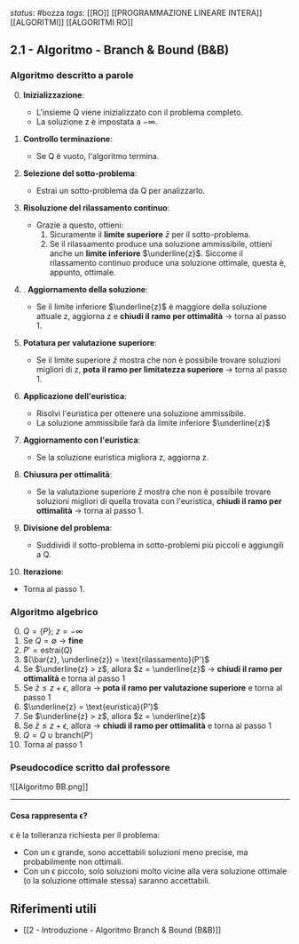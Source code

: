 *status*: #bozza 
*tags*: [[RO]] [[PROGRAMMAZIONE LINEARE INTERA]] [[ALGORITMI]] [[ALGORITMI RO]]

## 2.1 - Algoritmo - Branch & Bound (B&B)

### Algoritmo descritto a parole

0. **Inizializzazione**:
    - L'insieme Q viene inizializzato con il problema completo.
    - La soluzione z è impostata a $-\infty$.

1. **Controllo terminazione**:
    - Se Q è vuoto, l'algoritmo termina.

2. **Selezione del sotto-problema**:
    - Estrai un sotto-problema da Q per analizzarlo.

3. **Risoluzione del rilassamento continuo**:
    - Grazie a questo, ottieni:
        1. Sicuramente il **limite superiore** $\bar{z}$ per il sotto-problema.
        2. Se il rilassamento produce una soluzione ammissibile, ottieni anche un **limite inferiore** $\underline{z}$. Siccome il rilassamento continuo produce una soluzione ottimale, questa è, appunto, ottimale.

4. . **Aggiornamento della soluzione**:
    - Se il limite inferiore $\underline{z}$ è maggiore della soluzione attuale z, aggiorna z e **chiudi il ramo per ottimalità** -> torna al passo 1.

5. **Potatura per valutazione superiore**:
    - Se il limite superiore $\bar{z}$ mostra che non è possibile trovare soluzioni migliori di z, **pota il ramo per limitatezza superiore** -> torna al passo 1.

6. **Applicazione dell'euristica**:
    - Risolvi l'euristica per ottenere una soluzione ammissibile.
    - La soluzione ammissibile farà da limite inferiore $\underline{z}$

7. **Aggiornamento con l'euristica**:
    - Se la soluzione euristica migliora z, aggiorna z.

8. **Chiusura per ottimalità**:
    - Se la valutazione superiore $\bar{z}$ mostra che non è possibile trovare soluzioni migliori di quella trovata con l'euristica, **chiudi il ramo per ottimalità** -> torna al passo 1.

9. **Divisione del problema**:
    - Suddividi il sotto-problema in sotto-problemi più piccoli e aggiungili a Q.

10. **Iterazione**:
- Torna al passo 1.

### Algoritmo algebrico
0. $Q = \{P\}; \ z = -\infty$  
1. Se $Q = \emptyset$ -> **fine**  
2. $P' = \text{estrai}(Q)$  
3. $(\bar{z}, \underline{z}) = \text{rilassamento}(P')$  
4. Se $\underline{z} > z$, allora $z = \underline{z}$ -> **chiudi il ramo per ottimalità** e torna al passo 1  
5. Se $\bar{z} \leq z + \epsilon$, allora -> **pota il ramo per valutazione superiore** e torna al passo 1  
6. $\underline{z} = \text{euristica}(P')$  
7. Se $\underline{z} > z$, allora $z = \underline{z}$  
8. Se $\bar{z} \leq z + \epsilon$, allora -> **chiudi il ramo per ottimalità** e torna al passo 1  
9. $Q = Q \cup \text{branch}(P')$  
10. Torna al passo 1

### Pseudocodice scritto dal professore

![[Algoritmo BB.png]]

---

#### Cosa rappresenta ϵ?

ϵ è la tolleranza richiesta per il problema:

- Con un ϵ grande, sono accettabili soluzioni meno precise, ma probabilmente non ottimali.
- Con un ϵ piccolo, solo soluzioni molto vicine alla vera soluzione ottimale (o la soluzione ottimale stessa) saranno accettabili.

## Riferimenti utili

- [[2 - Introduzione - Algoritmo Branch & Bound (B&B)]]

